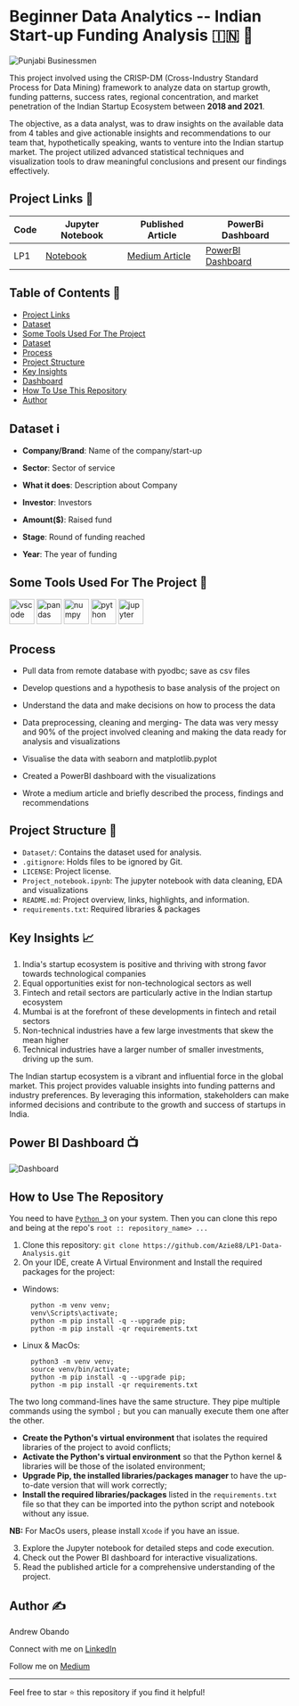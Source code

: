 # Beginner Data Analytics -- Indian Start-up Funding Analysis 🇮🇳 :money_with_wings:
![Punjabi Businessmen](https://github.com/Azie88/LP1-Data-Analysis/assets/101363399/cb0f1d49-3d72-4b74-ae74-48c3d83a96f5)



This project involved using the CRISP-DM (Cross-Industry Standard Process for Data Mining) framework to analyze data on startup growth, funding patterns, success rates, regional concentration, and market penetration of the Indian Startup Ecosystem between **2018 and 2021**.

The objective, as a data analyst, was to draw insights on the available data from 4 tables and give actionable insights and recommendations to our team that, hypothetically speaking, wants to venture into the Indian startup market. The project utilized advanced statistical techniques and visualization tools to draw meaningful conclusions and present our findings effectively.


## Project Links :link:

| Code | Jupyter Notebook | Published Article | PowerBi Dashboard |
|------|------|-------------------|-------------------|
| LP1 | <a href="https://github.com/Azie88/LP1-Data-Analysis/blob/main/Project_notebook.ipynb">Notebook | <a href="https://medium.com/@obandoandrew8/beginner-data-analytics-indian-startup-ecosystem-dataset-2018-2021-e4a5a2fb5516">Medium Article</a> | <a href="https://app.powerbi.com/view?r=eyJrIjoiZjFiMjUyNTAtYTBlOC00Njk3LWI4OWUtZWI3MWI0YjMwMDVlIiwidCI6IjQ0ODdiNTJmLWYxMTgtNDgzMC1iNDlkLTNjMjk4Y2I3MTA3NSJ9">PowerBI Dashboard</a> |


## Table of Contents 🔖
- [Project Links](#project-links-link)
- [Dataset](#dataset-information_source)
- [Some Tools Used For The Project](#some-tools-used-for-the-project-toolbox)
- [Dataset](#dataset-information_source)
- [Process](#process)
- [Project Structure](#project-structure-open_file_folder)
- [Key Insights](#key-insights-chart_with_upwards_trend)
- [Dashboard](#power-bi-dashboard-tv)
- [How To Use This Repository](#how-to-use-the-repository)
- [Author](#author-writing_hand)


## Dataset :information_source:

- **Company/Brand**: Name of the company/start-up

- **Sector**: Sector of service

- **What it does**: Description about Company

- **Investor**: Investors

- **Amount(\$)**: Raised fund

- **Stage**: Round of funding reached

- **Year**: The year of funding


## Some Tools Used For The Project :toolbox:

<p>
<img src="https://cdn.jsdelivr.net/gh/devicons/devicon/icons/vscode/vscode-original.svg" alt="vscode" width="45" height="45"/>
<img src="https://cdn.jsdelivr.net/gh/devicons/devicon/icons/pandas/pandas-original-wordmark.svg" alt="pandas" width="45" height="45"/>
<img src="https://cdn.jsdelivr.net/gh/devicons/devicon/icons/numpy/numpy-original.svg" alt="numpy" width="45" height="45"/>
<img src="https://cdn.jsdelivr.net/gh/devicons/devicon/icons/python/python-original.svg" alt="python" width="45" height="45"/>
<img src="https://cdn.jsdelivr.net/gh/devicons/devicon/icons/jupyter/jupyter-original-wordmark.svg" alt="jupyter" width="45" height="45"/>
</p>



## Process

- Pull data from remote database with pyodbc; save as csv files

- Develop questions and a hypothesis to base analysis of the project on

- Understand the data and make decisions on how to process the data

- Data preprocessing, cleaning and merging- The data was very messy and 90% of the project involved cleaning and making the data ready for analysis and visualizations

- Visualise the data with seaborn and matplotlib.pyplot

- Created a PowerBI dashboard with the visualizations

- Wrote a medium article and briefly described the process, findings and recommendations



## Project Structure :open_file_folder:

- `Dataset/`: Contains the dataset used for analysis.
- `.gitignore`: Holds files to be ignored by Git.
- `LICENSE`: Project license.
- `Project_notebook.ipynb`: The jupyter notebook with data cleaning, EDA and visualizations
- `README.md`: Project overview, links, highlights, and information.
- `requirements.txt`: Required libraries & packages



## Key Insights :chart_with_upwards_trend:

1. India's startup ecosystem is positive and thriving with strong favor towards technological companies
2. Equal opportunities exist for non-technological sectors as well
3. Fintech and retail sectors are particularly active in the Indian startup ecosystem
4. Mumbai is at the forefront of these developments in fintech and retail sectors
5. Non-technical industries have a few large investments that skew the mean higher
6. Technical industries have a larger number of smaller investments, driving up the sum.

The Indian startup ecosystem is a vibrant and influential force in the global market. This project provides valuable insights into funding patterns and industry preferences. By leveraging this information, stakeholders can make informed decisions and contribute to the growth and success of startups in India.



## Power BI Dashboard :tv:
![Dashboard](https://github.com/Azie88/LP1-Data-Analysis/assets/101363399/82c784e7-f817-4642-905c-a5f7d2ed724f)

## How to Use The Repository

You need to have [`Python 3`](https://www.python.org/) on your system. Then you can clone this repo and being at the repo's `root :: repository_name> ...`

1. Clone this repository: `git clone https://github.com/Azie88/LP1-Data-Analysis.git`
2. On your IDE, create A Virtual Environment and Install the required packages for the project:

- Windows:
        
        python -m venv venv; 
        venv\Scripts\activate; 
        python -m pip install -q --upgrade pip; 
        python -m pip install -qr requirements.txt  

- Linux & MacOs:
        
        python3 -m venv venv; 
        source venv/bin/activate; 
        python -m pip install -q --upgrade pip; 
        python -m pip install -qr requirements.txt  

The two long command-lines have the same structure. They pipe multiple commands using the symbol ` ; ` but you can manually execute them one after the other.

- **Create the Python's virtual environment** that isolates the required libraries of the project to avoid conflicts;
- **Activate the Python's virtual environment** so that the Python kernel & libraries will be those of the isolated environment;
- **Upgrade Pip, the installed libraries/packages manager** to have the up-to-date version that will work correctly;
- **Install the required libraries/packages** listed in the `requirements.txt` file so that they can be imported into the python script and notebook without any issue.

**NB:** For MacOs users, please install `Xcode` if you have an issue.

3. Explore the Jupyter notebook for detailed steps and code execution.
4. Check out the Power BI dashboard for interactive visualizations.
5. Read the published article for a comprehensive understanding of the project.

## Author :writing_hand:

Andrew Obando

Connect with me on [LinkedIn](https://www.linkedin.com/in/andrewobando/)

Follow me on [Medium](https://medium.com/@obandoandrew8)

-----

Feel free to star ⭐ this repository if you find it helpful!
